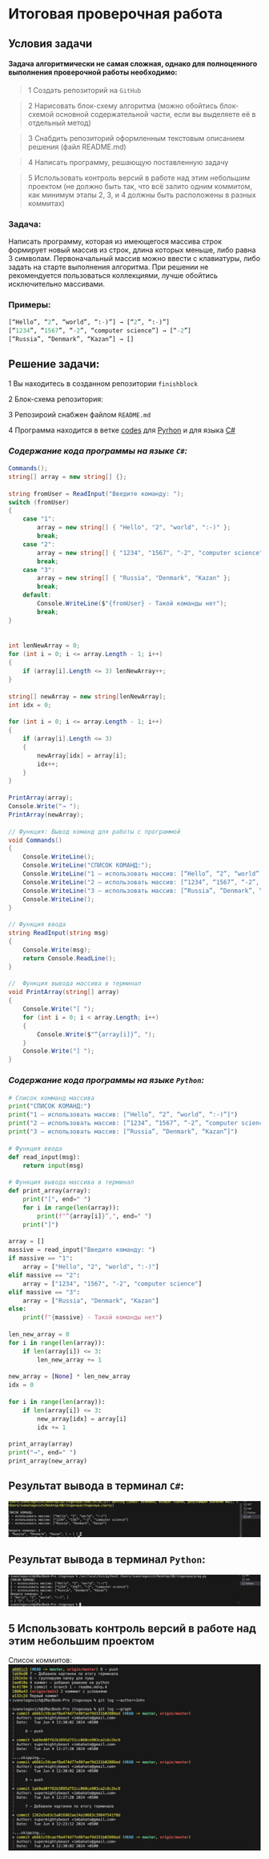 # Итоговая проверочная работа
## Условия задачи
#### Задача алгоритмически не самая сложная, однако для полноценного выполнения проверочной работы необходимо:

>1 Создать репозиторий на `GitHub`

>2 Нарисовать блок-схему алгоритма (можно обойтись блок-схемой основной содержательной части, если вы выделяете её в отдельный метод)

>3 Снабдить репозиторий оформленным текстовым описанием решения (файл README.md)

>4 Написать программу, решающую поставленную задачу

>5 Использовать контроль версий в работе над этим небольшим проектом (не должно быть так, что всё залито одним коммитом, как минимум этапы 2, 3, и 4 должны быть расположены в разных коммитах)

### Задача:

Написать программу, которая из имеющегося массива строк формирует новый массив из строк, длина которых меньше, либо равна 3 символам. Первоначальный массив можно ввести с клавиатуры, либо задать на старте выполнения алгоритма. При решении не рекомендуется пользоваться коллекциями, лучше обойтись исключительно массивами.

### Примеры:
```py
[“Hello”, “2”, “world”, “:-)”] → [“2”, “:-)”]
[“1234”, “1567”, “-2”, “computer science”] → [“-2”]
[“Russia”, “Denmark”, “Kazan”] → []
```

## Решение задачи:
1 Вы находитесь в созданном репозитории ```finishblock```

2 Блок-схема репозитория: 



3 Репозироий снабжен файлом ```README.md```

4 Программа находится в ветке [codes](https://github.com/supermightybeast/finishblock/tree/main/codes) для [Pyrhon](https://github.com/supermightybeast/finishblock/blob/main/codes/prog.py) и для языка [C#](https://github.com/supermightybeast/finishblock/blob/main/codes/code.cs)

### ***Содержание кода программы на языке `C#`:***
```c#
Commands();
string[] array = new string[] {};

string fromUser = ReadInput("Введите команду: ");
switch (fromUser)
{
    case "1":
        array = new string[] { "Hello", "2", "world", ":-)" };
        break;
    case "2":
        array = new string[] { "1234", "1567", "-2", "computer science" };
        break;
    case "3":
        array = new string[] { "Russia", "Denmark", "Kazan" };
        break;
    default:
        Console.WriteLine($"{fromUser} - Такой команды нет");
        break;
}


int lenNewArray = 0;
for (int i = 0; i <= array.Length - 1; i++)
{
    if (array[i].Length <= 3) lenNewArray++;
}

string[] newArray = new string[lenNewArray];
int idx = 0;

for (int i = 0; i <= array.Length - 1; i++)
{
    if (array[i].Length <= 3)
    {
        newArray[idx] = array[i];
        idx++;
    }
}

PrintArray(array);
Console.Write("→ ");
PrintArray(newArray);

// Функция: Вывод команд для работы с программой
void Commands()
{
    Console.WriteLine();
    Console.WriteLine("СПИСОК КОМАНД:");
    Console.WriteLine("1 – использовать массив: [“Hello”, “2”, “world”, “:-)”]");
    Console.WriteLine("2 – использовать массив: [“1234”, “1567”, “-2”, “computer science”]");
    Console.WriteLine("3 – использовать массив: [“Russia”, “Denmark”, “Kazan”]");
    Console.WriteLine();
}

// Функция ввода
string ReadInput(string msg)
{
    Console.Write(msg);
    return Console.ReadLine();
}

//  Функция вывода массива в терминал
void PrintArray(string[] array)
{
    Console.Write("[ ");
    for (int i = 0; i < array.Length; i++)
    {
        Console.Write($"“{array[i]}”, ");
    }
    Console.Write("] ");
}
```

### ***Содержание кода программы на языке `Python`:***
```python
# Список комманд массива
print("СПИСОК КОМАНД:")
print("1 – использовать массив: [“Hello”, “2”, “world”, “:-)”]")
print("2 – использовать массив: [“1234”, “1567”, “-2”, “computer science”]")
print("3 – использовать массив: [“Russia”, “Denmark”, “Kazan”]")

# Функция ввода 
def read_input(msg):
    return input(msg)

# Функция вывода массива в терминал
def print_array(array):
    print("[", end=" ")
    for i in range(len(array)):
        print(f"“{array[i]}”,", end=" ")
    print("]")

array = []
massive = read_input("Введите команду: ")
if massive == "1":
    array = ["Hello", "2", "world", ":-)"]
elif massive == "2":
    array = ["1234", "1567", "-2", "computer science"]
elif massive == "3":
    array = ["Russia", "Denmark", "Kazan"]
else:
    print(f"{massive} - Такой команды нет")

len_new_array = 0
for i in range(len(array)):
    if len(array[i]) <= 3:
        len_new_array += 1

new_array = [None] * len_new_array
idx = 0

for i in range(len(array)):
    if len(array[i]) <= 3:
        new_array[idx] = array[i]
        idx += 1

print_array(array)
print("→", end=" ")
print_array(new_array)
```

## Результат вывода в терминал `C#`:
![logo](/codes/csharp.png)

## Результат вывода в терминал `Python`:
![logo](/codes/pyth.png)

## 5 Использовать контроль версий в работе над этим небольшим проектом
Список коммитов:
![logo](/codes/commits.png)

